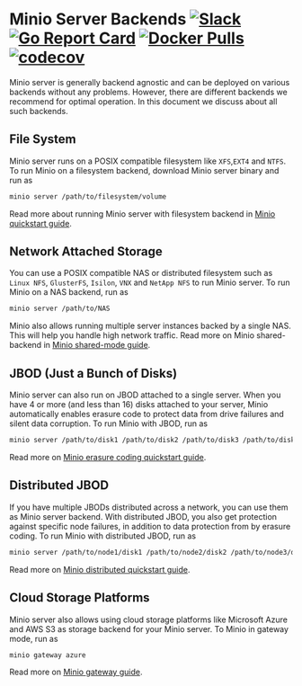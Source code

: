 # Minio Server Backends [![Slack](https://slack.minio.io/slack?type=svg)](https://slack.minio.io) [![Go Report Card](https://goreportcard.com/badge/minio/minio)](https://goreportcard.com/report/minio/minio) [![Docker Pulls](https://img.shields.io/docker/pulls/minio/minio.svg?maxAge=604800)](https://hub.docker.com/r/minio/minio/) [![codecov](https://codecov.io/gh/minio/minio/branch/master/graph/badge.svg)](https://codecov.io/gh/minio/minio)

Minio server is generally backend agnostic and can be deployed on various backends without any problems. However, there are different backends we recommend for optimal operation. In this document we discuss about all such backends.

## File System

Minio server runs on a POSIX compatible filesystem like `XFS`,`EXT4` and `NTFS`. To run Minio on a filesystem backend, download Minio server binary and run as

```sh
minio server /path/to/filesystem/volume
```

Read more about running Minio server with filesystem backend in [Minio quickstart guide](https://docs.minio.io/docs/minio-quickstart-guide).

## Network Attached Storage

You can use a POSIX compatible NAS or distributed filesystem such as `Linux NFS`, `GlusterFS`, `Isilon`, `VNX` and `NetApp NFS` to run Minio server. To run Minio on a NAS backend, run as

```sh
minio server /path/to/NAS
```

Minio also allows running multiple server instances backed by a single NAS. This will help you handle high network traffic. Read more on Minio shared-backend in [Minio shared-mode guide](https://github.com/minio/minio/blob/master/docs/shared-backend/README.md).

## JBOD (Just a Bunch of Disks)

Minio server can also run on JBOD attached to a single server. When you have 4 or more (and less than 16) disks attached to your server, Minio automatically enables erasure code to protect data from drive failures and silent data corruption. To run Minio with JBOD, run as

```sh
minio server /path/to/disk1 /path/to/disk2 /path/to/disk3 /path/to/disk4
```

Read more on [Minio erasure coding quickstart guide](https://docs.minio.io/docs/minio-erasure-code-quickstart-guide).

## Distributed JBOD

If you have multiple JBODs distributed across a network, you can use them as Minio server backend. With distributed JBOD, you also get protection against specific node failures, in addition to data protection from by erasure coding. To run Minio with distributed JBOD, run as 

```sh
minio server /path/to/node1/disk1 /path/to/node2/disk2 /path/to/node3/disk3 /path/to/node4/disk4
```

Read more on [Minio distributed quickstart guide](https://docs.minio.io/docs/distributed-minio-quickstart-guide).

## Cloud Storage Platforms

Minio server also allows using cloud storage platforms like Microsoft Azure and AWS S3 as storage backend for your Minio server. To Minio in gateway mode, run as

```sh
minio gateway azure
```

Read more on [Minio gateway guide](https://docs.minio.io/docs/minio-cloud-storage-gateway).
